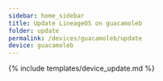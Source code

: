 ```yaml
---
sidebar: home_sidebar
title: Update LineageOS on guacamoleb
folder: update
permalink: /devices/guacamoleb/update
device: guacamoleb
---
```

{% include templates/device_update.md %}
